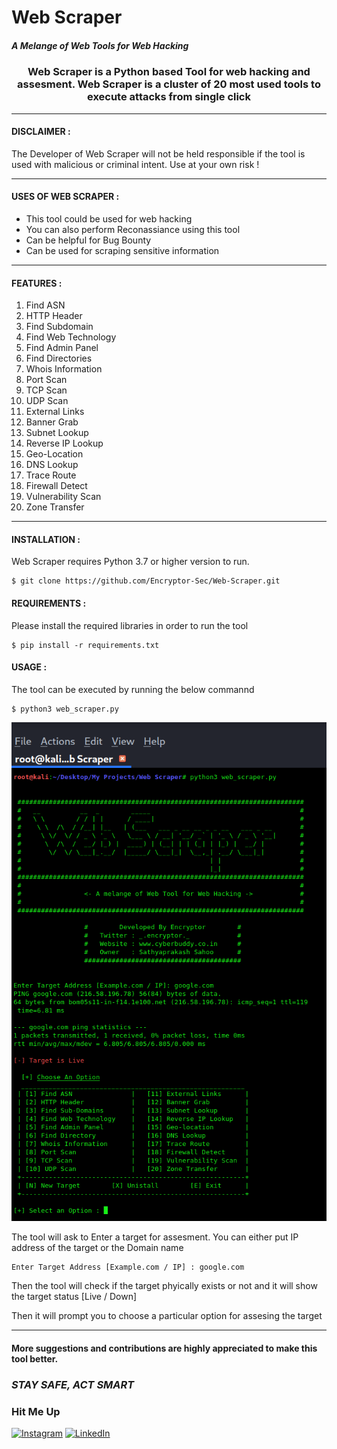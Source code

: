 # Web Scraper
##### _A Melange of Web Tools for Web Hacking_

<p align="center">
    <h3 align="center"> Web Scraper is a Python based Tool for web hacking and assesment. Web Scraper is a cluster of 20 most used tools to execute attacks from single click </h3>
</p>

***
#### DISCLAIMER :

The Developer of Web Scraper will not be held responsible if the tool is used with malicious or criminal intent. Use at your own risk !

*** 
#### USES OF WEB SCRAPER :
- This tool could be used for web hacking
- You can also perform Reconassiance using this tool
- Can be helpful for Bug Bounty 
- Can be used for scraping sensitive information

***
#### FEATURES :

 1. Find ASN
 2. HTTP Header
 3. Find Subdomain
 4. Find Web Technology
 5. Find Admin Panel
 6. Find Directories
 7. Whois Information
 8. Port Scan
 9. TCP Scan
 10. UDP Scan
 11. External Links
 12. Banner Grab
 13. Subnet Lookup
 14. Reverse IP Lookup
 15. Geo-Location
 16. DNS Lookup
 17. Trace Route
 18. Firewall Detect
 19. Vulnerability Scan
 20. Zone Transfer  

***
#### INSTALLATION :
Web Scraper requires Python 3.7 or higher version to run.
```
$ git clone https://github.com/Encryptor-Sec/Web-Scraper.git
```
#### REQUIREMENTS :
Please install the required libraries in order to run the tool
```
$ pip install -r requirements.txt
```

#### USAGE :
The tool can be executed by running the below commannd
```
$ python3 web_scraper.py
```


<p align="center">
<img src=https://github.com/Encryptor-Sec/Web-Scraper/blob/main/Images/Tool_image.PNG>
</p>

The tool will ask to Enter a target for assesment. You can either put IP address of the target or the Domain name
```
Enter Target Address [Example.com / IP] : google.com
```
 Then the tool will check if the target phyically exists or not and it will show the target status [Live / Down]
 
 Then it will prompt you to choose a particular option for assesing the target


***
#### More suggestions and contributions are highly appreciated to make this tool better.
### _STAY SAFE, ACT SMART_
### Hit Me Up
[![Instagram](https://img.shields.io/badge/instagram-%23E4405F.svg?&style=for-the-badge&logo=instagram&logoColor=white)](https://www.instagram.com/nazeefkhan2372/)
[![LinkedIn](https://img.shields.io/badge/LinkedIn-0077B5?style=for-the-badge&logo=linkedin&logoColor=white)](https://www.linkedin.com/in/nazeef-khan-0870351a2/)
